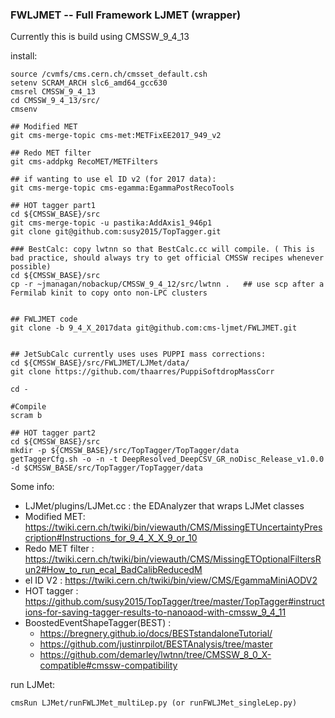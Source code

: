 ### FWLJMET -- Full Framework LJMET (wrapper)

Currently this is build using CMSSW_9_4_13

install:

	source /cvmfs/cms.cern.ch/cmsset_default.csh
	setenv SCRAM_ARCH slc6_amd64_gcc630
	cmsrel CMSSW_9_4_13
	cd CMSSW_9_4_13/src/
	cmsenv

	## Modified MET
	git cms-merge-topic cms-met:METFixEE2017_949_v2

	## Redo MET filter
	git cms-addpkg RecoMET/METFilters

	## if wanting to use el ID v2 (for 2017 data):
	git cms-merge-topic cms-egamma:EgammaPostRecoTools

	## HOT tagger part1
	cd ${CMSSW_BASE}/src
	git cms-merge-topic -u pastika:AddAxis1_946p1
	git clone git@github.com:susy2015/TopTagger.git

	### BestCalc: copy lwtnn so that BestCalc.cc will compile. ( This is bad practice, should always try to get official CMSSW recipes whenever possible)
	cd ${CMSSW_BASE}/src
	cp -r ~jmanagan/nobackup/CMSSW_9_4_12/src/lwtnn .   ## use scp after a Fermilab kinit to copy onto non-LPC clusters


	## FWLJMET code
	git clone -b 9_4_X_2017data git@github.com:cms-ljmet/FWLJMET.git


	## JetSubCalc currently uses uses PUPPI mass corrections:
	cd ${CMSSW_BASE}/src/FWLJMET/LJMet/data/
	git clone https://github.com/thaarres/PuppiSoftdropMassCorr

	cd -

	#Compile
	scram b

	## HOT tagger part2
	cd ${CMSSW_BASE}/src
	mkdir -p ${CMSSW_BASE}/src/TopTagger/TopTagger/data
	getTaggerCfg.sh -o -n -t DeepResolved_DeepCSV_GR_noDisc_Release_v1.0.0 -d $CMSSW_BASE/src/TopTagger/TopTagger/data


Some info:

- LJMet/plugins/LJMet.cc : the EDAnalyzer that wraps LJMet classes
- Modified MET: https://twiki.cern.ch/twiki/bin/viewauth/CMS/MissingETUncertaintyPrescription#Instructions_for_9_4_X_X_9_or_10
- Redo MET filter : https://twiki.cern.ch/twiki/bin/viewauth/CMS/MissingETOptionalFiltersRun2#How_to_run_ecal_BadCalibReducedM
- el ID V2 : https://twiki.cern.ch/twiki/bin/view/CMS/EgammaMiniAODV2
- HOT tagger : https://github.com/susy2015/TopTagger/tree/master/TopTagger#instructions-for-saving-tagger-results-to-nanoaod-with-cmssw_9_4_11
- BoostedEventShapeTagger(BEST) :
     - https://bregnery.github.io/docs/BESTstandaloneTutorial/
     - https://github.com/justinrpilot/BESTAnalysis/tree/master
     - https://github.com/demarley/lwtnn/tree/CMSSW_8_0_X-compatible#cmssw-compatibility


run LJMet:

    cmsRun LJMet/runFWLJMet_multiLep.py (or runFWLJMet_singleLep.py)
